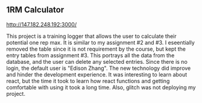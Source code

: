 ## 1RM Calculator

http://147.182.248.192:3000/

This project is a training logger that allows the user to calculate their potential one rep max. It is similar to my assignment #2 and #3. I eseentially removed the table since it is not requirement by the course, but kept the entry tables from assignment #3. This portrays all the data from the database, and the user can delete any selected entries. Since there is no login, the default user is "Edison Zhang". The new technology did improve and hinder the development experience. It was interesting to learn about react, but the time it took to learn how react functions and getting comfortable with using it took a long time. Also, glitch was not deploying my project.

